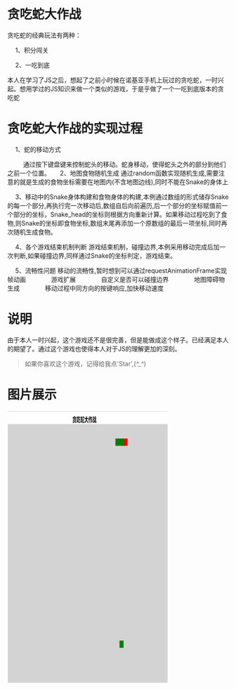 # 贪吃蛇大作战

贪吃蛇的经典玩法有两种：

&emsp; 	1、积分闯关

&emsp; 	2、一吃到底

本人在学习了JS之后，想起了之前小时候在诺基亚手机上玩过的贪吃蛇，一时兴起。想用学过的JS知识来做一个类似的游戏，于是乎做了一个一吃到底版本的贪吃蛇

# 贪吃蛇大作战的实现过程

&emsp;	1、蛇的移动方式

&emsp; &emsp; 通过按下键盘键来控制蛇头的移动。蛇身移动，使得蛇头之外的部分到他们之前一个位置。
&emsp;	2、地图食物随机生成 通过random函数实现随机生成,需要注意的就是生成的食物坐标需要在地图内(不含地图边线),同时不能在Snake的身体上

&emsp;	3、移动中的Snake身体构建和食物身体的构建,本例通过数组的形式储存Snake的每一个部分,再执行完一次移动后,数组自后向前遍历,后一个部分的坐标赋值前一个部分的坐标，Snake_head的坐标则根据方向重新计算。如果移动过程吃到了食物,则Snake的坐标即食物坐标,数组末尾再添加一个原数组的最后一项坐标,同时再次随机生成食物。

&emsp;	4、各个游戏结束机制判断 游戏结束机制，碰撞边界,本例采用移动完成后加一次判断,如果碰撞边界,同样通过Snake的坐标判定，游戏结束。

&emsp; 5、流畅性问题 移动的流畅性,暂时想到可以通过requestAnimationFrame实现帧动画
&emsp; &emsp; &emsp; 游戏扩展
&emsp; &emsp; &emsp; 自定义是否可以碰撞边界
&emsp; &emsp; &emsp; 地图障碍物生成
&emsp; &emsp; &emsp; 移动过程中同方向的按键响应,加快移动速度

# 说明

由于本人一时兴起，这个游戏还不是很完善，但是能做成这个样子。已经满足本人的期望了。通过这个游戏也使得本人对于JS的理解更加的深刻。

> 如果你喜欢这个游戏，记得给我点'Star',(*^_^*)


# 图片展示



<img src="https://github.com/wu555932/Snake/blob/master/img/snake.png" alt="" width="365" height="619">
